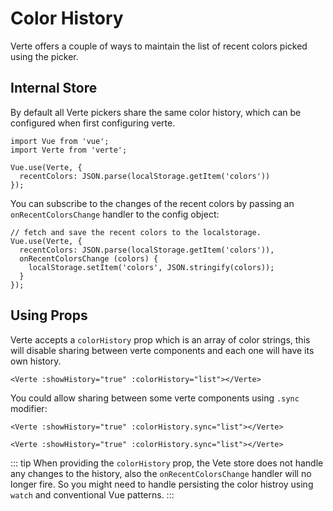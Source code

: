 # Color History

Verte offers a couple of ways to maintain the list of recent colors picked using the picker.

## Internal Store

By default all Verte pickers share the same color history, which can be configured when first configuring verte.

```vue
import Vue from 'vue';
import Verte from 'verte';

Vue.use(Verte, {
  recentColors: JSON.parse(localStorage.getItem('colors'))
});
```

You can subscribe to the changes of the recent colors by passing an `onRecentColorsChange` handler to the config object:

```vue
// fetch and save the recent colors to the localstorage.
Vue.use(Verte, {
  recentColors: JSON.parse(localStorage.getItem('colors')),
  onRecentColorsChange (colors) {
    localStorage.setItem('colors', JSON.stringify(colors));
  }
});
```

## Using Props

Verte accepts a `colorHistory` prop which is an array of color strings, this will disable sharing between verte components and each one will have its own history.

```vue
<Verte :showHistory="true" :colorHistory="list"></Verte>
```

You could allow sharing between some verte components using `.sync` modifier:

```vue
<Verte :showHistory="true" :colorHistory.sync="list"></Verte>

<Verte :showHistory="true" :colorHistory.sync="list"></Verte>
```

::: tip
When providing the `colorHistory` prop, the Vete store does not handle any changes to the history, also the `onRecentColorsChange` handler will no longer fire. So you might need to handle persisting the color histroy using `watch` and conventional Vue patterns.
:::

